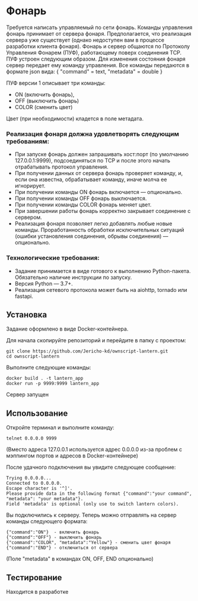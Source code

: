 # Фонарь
Требуется написать управляемый по сети фонарь. Команды управления фонарь
принимает от сервера фонаря. Предполагается, что реализация сервера уже
существует (однако недоступен вам в процессе разработки клиента фонаря). Фонарь
и сервер общаются по Протоколу Управления Фонарем (ПУФ), работающему поверх
соединения TCP.
ПУФ устроен следующим образом. Для изменения состояния фонаря сервер
передает ему команду управления. Все команды передаются в формате json вида:
{
"command" = text,
"metadata" = double
}

ПУФ версии 1 описывает три команды:
- ON (включить фонарь),
- OFF (выключить фонарь)
- COLOR (сменить цвет)

Цвет (при необходимости) кладется в поле метадата.
### Реализация фонаря должна удовлетворять следующим требованиям:
- При запуске фонарь должен запрашивать хост:порт (по умолчанию
127.0.0.1:9999), подсоединяться по TCP и после этого начать
отрабатывать протокол управления.
- При получении данных от сервера фонарь проверяет команду,
и, если она известна, обрабатывает команду, иначе молча ее игнорирует.
- При получении команды ON фонарь включается — опционально.
- При получении команды OFF фонарь выключается.
- При получении команды COLOR фонарь меняет цвет.
- При завершении работы фонарь корректно закрывает соединение
с сервером.
- Реализация фонаря позволяет легко добавлять любые новые команды.
Проработанность обработки исключительных ситуаций (ошибки
установления соединения, обрывы соединения) — опционально.

### Технологические требования:
- Задание принимается в виде готового к выполнению Python-пакета.
Обязательно наличие инструкции по запуску.
- Версия Python — 3.7+.
- Реализация сетевого протокола может быть на aiohttp, tornado или fastapi.

## Установка
Задание оформлено в виде Docker-контейнера.

Для начала скопируйте репозиторий и перейдите в папку с проектом:
```
git clone https://github.com/Jericho-kd/ownscript-lantern.git
cd ownscript-lantern
```
Выполните следующие команды:
```
docker build . -t lantern_app
docker run -p 9999:9999 lantern_app
```
Сервер запущен

## Использование
Откройте терминал и выполните команду:
```
telnet 0.0.0.0 9999
```
(Вместо адреса 127.0.0.1 используется адрес 0.0.0.0 из-за проблем с мэппингом портов и адресов в Docker-контейнере)

После удачного подключения вы увидите следующее сообщение:
```
Trying 0.0.0.0...
Connected to 0.0.0.0.
Escape character is '^]'.
Please provide data in the following format {"command":"your command", "metadata": "your metadata"}.
Field 'metadata' is optional (only use to switch lantern colors).
```
Вы подключились к серверу. Теперь можно отправлять на сервер команды следующего формата:
```
{"command":"ON"}  - включить фонарь
{"command":"OFF"} - выключить фонарь
{"command":"COLOR", "metadata":"Yellow"} - сменить цвет фонаря
{"command":"END"} - отключиться от сервера
```
(Поле "metadata" в командах ON, OFF, END опционально)

## Тестирование
Находится в разработке
